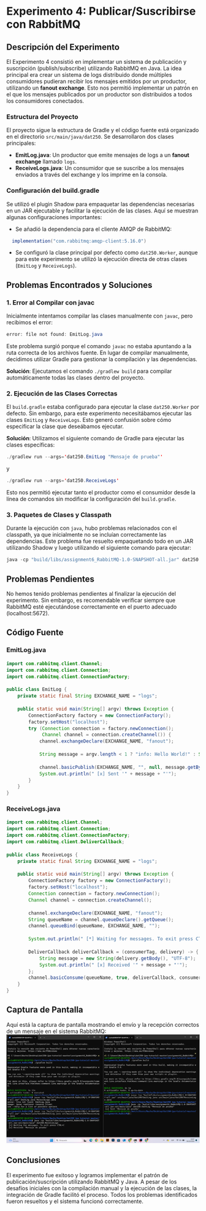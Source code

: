 # Experimento 4: Publicar/Suscribirse con RabbitMQ

## Descripción del Experimento

El Experimento 4 consistió en implementar un sistema de publicación y suscripción (publish/subscribe) utilizando RabbitMQ en Java. La idea principal era crear un sistema de logs distribuido donde múltiples consumidores pudieran recibir los mensajes emitidos por un productor, utilizando un **fanout exchange**. Esto nos permitió implementar un patrón en el que los mensajes publicados por un productor son distribuidos a todos los consumidores conectados.

### Estructura del Proyecto

El proyecto sigue la estructura de Gradle y el código fuente está organizado en el directorio `src/main/java/dat250`. Se desarrollaron dos clases principales:

- **EmitLog.java**: Un productor que emite mensajes de logs a un **fanout exchange** llamado `logs`.
- **ReceiveLogs.java**: Un consumidor que se suscribe a los mensajes enviados a través del exchange y los imprime en la consola.

### Configuración del build.gradle

Se utilizó el plugin Shadow para empaquetar las dependencias necesarias en un JAR ejecutable y facilitar la ejecución de las clases. Aquí se muestran algunas configuraciones importantes:

- Se añadió la dependencia para el cliente AMQP de RabbitMQ:
```java
  implementation("com.rabbitmq:amqp-client:5.16.0")
```
- Se configuró la clase principal por defecto como `dat250.Worker`, aunque para este experimento se utilizó la ejecución directa de otras clases (`EmitLog` y `ReceiveLogs`).

## Problemas Encontrados y Soluciones

### 1. Error al Compilar con javac

Inicialmente intentamos compilar las clases manualmente con `javac`, pero recibimos el error:
```java
error: file not found: EmitLog.java
```
Este problema surgió porque el comando `javac` no estaba apuntando a la ruta correcta de los archivos fuente. En lugar de compilar manualmente, decidimos utilizar Gradle para gestionar la compilación y las dependencias.

**Solución**: Ejecutamos el comando `./gradlew build` para compilar automáticamente todas las clases dentro del proyecto.

### 2. Ejecución de las Clases Correctas

El `build.gradle` estaba configurado para ejecutar la clase `dat250.Worker` por defecto. Sin embargo, para este experimento necesitábamos ejecutar las clases `EmitLog` y `ReceiveLogs`. Esto generó confusión sobre cómo especificar la clase que deseábamos ejecutar.

**Solución**: Utilizamos el siguiente comando de Gradle para ejecutar las clases específicas:
```java
./gradlew run --args='dat250.EmitLog "Mensaje de prueba"'
```
y
```java
./gradlew run --args='dat250.ReceiveLogs'
```
Esto nos permitió ejecutar tanto el productor como el consumidor desde la línea de comandos sin modificar la configuración del `build.gradle`.

### 3. Paquetes de Clases y Classpath

Durante la ejecución con `java`, hubo problemas relacionados con el classpath, ya que inicialmente no se incluían correctamente las dependencias. Este problema fue resuelto empaquetando todo en un JAR utilizando Shadow y luego utilizando el siguiente comando para ejecutar:
```java
java -cp "build/libs/assignment6_RabbitMQ-1.0-SNAPSHOT-all.jar" dat250.EmitLog "Mensaje de prueba"
```
## Problemas Pendientes

No hemos tenido problemas pendientes al finalizar la ejecución del experimento. Sin embargo, es recomendable verificar siempre que RabbitMQ esté ejecutándose correctamente en el puerto adecuado (localhost:5672).

## Código Fuente

### EmitLog.java
```java
import com.rabbitmq.client.Channel;  
import com.rabbitmq.client.Connection;  
import com.rabbitmq.client.ConnectionFactory;  

public class EmitLog {  
    private static final String EXCHANGE_NAME = "logs";  
  
    public static void main(String[] argv) throws Exception {  
        ConnectionFactory factory = new ConnectionFactory();  
        factory.setHost("localhost");  
        try (Connection connection = factory.newConnection();  
             Channel channel = connection.createChannel()) {  
            channel.exchangeDeclare(EXCHANGE_NAME, "fanout");  
  
            String message = argv.length < 1 ? "info: Hello World!" : String.join(" ", argv);  
  
            channel.basicPublish(EXCHANGE_NAME, "", null, message.getBytes("UTF-8"));  
            System.out.println(" [x] Sent '" + message + "'");  
        }  
    }  
}
```
### ReceiveLogs.java
```java
import com.rabbitmq.client.Channel;  
import com.rabbitmq.client.Connection;  
import com.rabbitmq.client.ConnectionFactory;  
import com.rabbitmq.client.DeliverCallback;  

public class ReceiveLogs {  
    private static final String EXCHANGE_NAME = "logs";  
  
    public static void main(String[] argv) throws Exception {  
        ConnectionFactory factory = new ConnectionFactory();  
        factory.setHost("localhost");  
        Connection connection = factory.newConnection();  
        Channel channel = connection.createChannel();  
  
        channel.exchangeDeclare(EXCHANGE_NAME, "fanout");  
        String queueName = channel.queueDeclare().getQueue();  
        channel.queueBind(queueName, EXCHANGE_NAME, "");  
  
        System.out.println(" [*] Waiting for messages. To exit press CTRL+C");  
  
        DeliverCallback deliverCallback = (consumerTag, delivery) -> {  
            String message = new String(delivery.getBody(), "UTF-8");  
            System.out.println(" [x] Received '" + message + "'");  
        };  
        channel.basicConsume(queueName, true, deliverCallback, consumerTag -> {});  
    }  
}
```
## Captura de Pantalla

Aquí está la captura de pantalla mostrando el envío y la recepción correctos de un mensaje en el sistema RabbitMQ:
![Captura de pantalla - Envío y recepción de mensajes en RabbitMQ](https://github.com/NachoAlcaldeT/DAT250/blob/main/Assignment6/Screenshots_Assignment6/experiment4_RabbitMQ.png)

## Conclusiones

El experimento fue exitoso y logramos implementar el patrón de publicación/suscripción utilizando RabbitMQ y Java. A pesar de los desafíos iniciales con la compilación manual y la ejecución de las clases, la integración de Gradle facilitó el proceso. Todos los problemas identificados fueron resueltos y el sistema funcionó correctamente.
